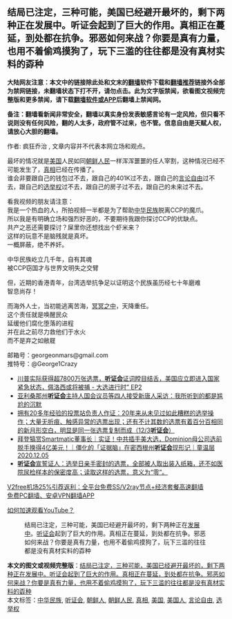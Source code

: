  <h2>结局已注定，三种可能，美国已经避开最坏的，剩下两种正在发展中。听证会起到了巨大的作用。真相正在蔓延，到处都在抗争。邪恶如何来战？你要是真有力量，也用不着偷鸡摸狗了，玩下三滥的往往都是没有真材实料的孬种</h2> <p class="notice"><b>大陆网友注意：本文中的链接除此处和文末的<a href="https://github.com/bannedbook/fanqiang" >翻墙</a>软件下载和<a href="https://github.com/killgcd/justmysocks/blob/master/README.md">翻墙推荐</a>链接外全部为禁网链接，未翻墙状态下打不开，请勿点击。此为文字版禁闻，欲看图文视频完整版和更多禁闻，请下载<a href="https://github.com/bannedbook/fanqiang">翻墙软件或APP</a>后翻墙上禁闻网。</p><p>备注：翻墙看新闻非常安全，翻墙以真实身份发表敏感言论有一定风险，但只看不说则没有任何风险，翻的人太多，政府管不过来，也不管。信息自由是天赋人权，请放心大胆的翻墙。</b></p>  <div class="entry"> <p>作者: 疯狂乔治 , 文章内容并不代表本网立场和观点。</p> <figure></figure> <p>最坏的情况就是<a href="https://www.bannedbook.org/bnews/tag/%e7%be%8e%e5%9b%bd/" class="st_tag internal_tag" rel="tag" title="标签 美国 下的日志">美国</a>人民如同<a href="https://www.bannedbook.org/bnews/tag/%E6%9C%9D%E9%B2%9C%E4%BA%BA%E6%B0%91/" class="st_tag internal_tag" rel="tag" title="标签 朝鲜人民 下的日志">朝鲜人民</a>一样浑浑噩噩的任人宰割，这种情况已经不可能发生了，<a href="https://www.bannedbook.org/bnews/tag/%e7%9c%9f%e7%9b%b8/" class="st_tag internal_tag" rel="tag" title="标签 真相 下的日志">真相</a>已经在传播了。<br /> 谁会非要跟自己的钱包过不去，跟自己的401K过不去，跟自己的<a href="https://www.bannedbook.org/bnews/tag/%e8%a8%80%e8%ae%ba%e8%87%aa%e7%94%b1/" class="st_tag internal_tag" rel="tag" title="标签 言论自由 下的日志">言论自由</a>过不去，跟自己的<a href="https://www.bannedbook.org/bnews/tag/%E9%80%89%E4%B8%BE%E6%9D%83/" class="st_tag internal_tag" rel="tag" title="标签 选举权 下的日志">选举权</a>过不去，跟自己的房子过不去，跟自己的未来过不去。</p> <p>看我视频的朋友请注意：<br /> 我是一个热血的人，所拍视频一半都是为了帮助<a href="https://www.bannedbook.org/bnews/tag/%E4%B8%AD%E5%8D%8E%E6%B0%91%E6%97%8F/" class="st_tag internal_tag" rel="tag" title="标签 中华民族 下的日志">中华民族</a>脱离CCP的魔爪。<br /> 所以我是有明确立场和强烈好恶的，不要期待我跟你探讨CCP的优缺点。<br /> 共产之恶还需要探讨？屎里你还想找出个虾米来？<br /> 这样的玩意不是脑残就是真坏。<br /> 一概屏蔽，绝不养奸。</p>  <p>中华民族屹立几千年，自有其魂<br /> 被CCP窃国才与世界文明失之交臂</p> <p>但，近期的香港青年，台湾选举抗争足以证明这个民族虽历经七十年磨难<br /> 智息尚存！</p> <p>而海外人士，当初能逃离苦海，<span class='wp_keywordlink'><a href="https://www.bannedbook.org/forum3/topic64.html" title="电子书：冥冥之中有定数" target="_blank">冥冥之中</a></span>，天降重任。<br /> 这个责任就是唤醒民众<br /> 延缓他们腐化堕落的进程<br /> 并在此之前尽力救他们于水火<br /> 而不是弃之如敝屣</p>  <p>邮箱号：georgeonmars@gmail.com<br /> 推特号：@George1Crazy</p> <ul class='op-related-articles' title='相关阅读'> <li><a href='https://www.bannedbook.org/bnews/bannedvideo/20201206/1442854.html' target='_blank'>川普实际获得超7800万张选票，<b>听证会</b>证词瞠目结舌，美国应立即进入国家紧急状态，佩洛西或将被捕 - 大选进行时” EP2</a></li> <li><a href='https://www.bannedbook.org/bnews/bannedvideo/20201206/1442792.html' target='_blank'>亚利桑那州<b>听证会</b>主持人国会议员等四人接受新唐人采访：我所听到的都是尴尬的沉默</a></li> <li><a href='https://www.bannedbook.org/bnews/bannedvideo/20201205/1442646.html' target='_blank'>拥有20多年经验的投票站负责人作证：20年来从未见过如此糟糕的选举操作；大量无折痕、触感异常的选票出现；还有不计其数的选票有着百分百相同的新月形空白，明显是同一张选票复制而成（12/3<b>听证会</b>）</a></li> <li><a href='https://www.bannedbook.org/bnews/taiwannews/20201205/1442641.html' target='_blank'>拜登犒赏Smartmatic董事长｜实证！中共插手美大选，Dominion母公司选前脱手换得4亿美元！｜僵化的「证据脑」在密西根州<b>听证会</b>现形记｜童温层2020.12.05</a></li> <li><a href='https://www.bannedbook.org/bnews/bannedvideo/20201205/1442618.html' target='_blank'><b>听证会</b>宣誓证人：选举日亲手密封的选票，全部被人取出装入纸箱，还不如医院尿检样本的保密度高；读取这样的选票，意义为“零”。</a></li> </ul> <p class="texttj"> <a href="https://www.bannedbook.org/forum23/topic22702.html" target="_blank">V2free机场25%引荐返利：全平台免费SS/V2ray节点+经济套餐高速翻墙</a><br/> <a href="https://github.com/bannedbook/fanqiang/wiki/%E7%A6%81%E9%97%BB%E7%BD%91%E5%AE%89%E5%8D%93%E7%BF%BB%E5%A2%99%E6%96%B0%E9%97%BBAPP" target="_blank">免费PC翻墙、安卓VPN翻墙APP</a></p><p><a href='https://www.bannedbook.org/bnews/topimagenews/20180409/925596.html' target='_blank'>如何加速观看YouTube？ </a></p> <figure class='op-interactive'><figcaption>结局已注定，三种可能，美国已经避开最坏的，剩下两种正在<span class='wp_keywordlink'><a href="https://www.bannedbook.org/forum11/topic335.html" title="禁片：发展中出现的问题，只能靠发展解决？" target="_blank">发展中</a></span>。<a href="https://www.bannedbook.org/bnews/tag/%e5%90%ac%e8%af%81%e4%bc%9a/" class="st_tag internal_tag" rel="tag" title="标签 听证会 下的日志">听证会</a>起到了巨大的作用。真相正在蔓延，到处都在抗争。邪恶如何来战？你要是真有力量，也用不着偷鸡摸狗了，玩下三滥的往往都是没有真材实料的孬种</figcaption></figure> </p> <a name='sharetosocial'></a>       <div><b>本文的图文或视频完整版</b>：<a href='https://www.bannedbook.org/bnews/bannedvideo/20201206/1442882.html'>结局已注定，三种可能，美国已经避开最坏的，剩下两种正在发展中。听证会起到了巨大的作用。真相正在蔓延，到处都在抗争。邪恶如何来战？你要是真有力量，也用不着偷鸡摸狗了，玩下三滥的往往都是没有真材实料的孬种</a></div>  </div><!--END ENTRY--> <div class="postfooter"> <div>本文标签：<a href="https://www.bannedbook.org/bnews/tag/%E4%B8%AD%E5%8D%8E%E6%B0%91%E6%97%8F/" rel="tag">中华民族</a>, <a href="https://www.bannedbook.org/bnews/tag/%e5%90%ac%e8%af%81%e4%bc%9a/" rel="tag">听证会</a>, <a href="https://www.bannedbook.org/bnews/tag/%E6%9C%9D%E9%B2%9C%E4%BA%BA/" rel="tag">朝鲜人</a>, <a href="https://www.bannedbook.org/bnews/tag/%E6%9C%9D%E9%B2%9C%E4%BA%BA%E6%B0%91/" rel="tag">朝鲜人民</a>, <a href="https://www.bannedbook.org/bnews/tag/%e7%9c%9f%e7%9b%b8/" rel="tag">真相</a>, <a href="https://www.bannedbook.org/bnews/tag/%e7%be%8e%e5%9b%bd/" rel="tag">美国</a>, <a href="https://www.bannedbook.org/bnews/tag/%E7%BE%8E%E5%9B%BD%E4%BA%BA/" rel="tag">美国人</a>, <a href="https://www.bannedbook.org/bnews/tag/%e8%a8%80%e8%ae%ba%e8%87%aa%e7%94%b1/" rel="tag">言论自由</a>, <a href="https://www.bannedbook.org/bnews/tag/%E9%80%89%E4%B8%BE%E6%9D%83/" rel="tag">选举权</a></div>  </div><!--END POSTFOOTER--> 